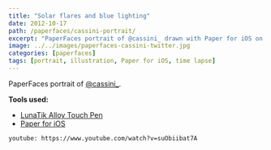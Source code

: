 ```yaml
---
title: "Solar flares and blue lighting"
date: 2012-10-17
path: /paperfaces/cassini-portrait/
excerpt: "PaperFaces portrait of @cassini_ drawn with Paper for iOS on an iPad."
image: ../../images/paperfaces-cassini-twitter.jpg
categories: [paperfaces]
tags: [portrait, illustration, Paper for iOS, time lapse]
---
```


PaperFaces portrait of [@cassini_](https://twitter.com/cassini_).

**Tools used:**

- [LunaTik Alloy Touch Pen](https://www.amazon.com/gp/product/B00821TR7G/ref=as_li_ss_tl?ie=UTF8&tag=mademist-20&linkCode=as2&camp=1789&creative=390957&creativeASIN=B00821TR7G)
- [Paper for iOS](https://paper.bywetransfer.com/)

`youtube: https://www.youtube.com/watch?v=suObiibat7A`
